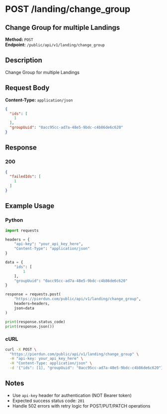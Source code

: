 # POST /landing/change_group

## Change Group for multiple Landings

**Method:** `POST`  
**Endpoint:** `/public/api/v1/landing/change_group`

## Description

Change Group for multiple Landings

## Request Body

**Content-Type:** `application/json`

```json
{
  "ids": [
    1
  ],
  "groupUuid": "0acc95cc-ad7a-48e5-9bdc-c4b86de6c620"
}
```

## Response

### 200

```json
{
  "failedIds": [
    1
  ]
}
```

## Example Usage

### Python

```python
import requests

headers = {
    "api-key": "your_api_key_here",
    "Content-Type": "application/json"
}

data = {
    "ids": [
        1
    ],
    "groupUuid": "0acc95cc-ad7a-48e5-9bdc-c4b86de6c620"
}

response = requests.post(
    "https://pierdun.com/public/api/v1/landing/change_group",
    headers=headers,
    json=data
)

print(response.status_code)
print(response.json())
```

### cURL

```bash
curl -X POST \
  "https://pierdun.com/public/api/v1/landing/change_group" \
  -H "api-key: your_api_key_here" \
  -H "Content-Type: application/json" \
  -d '{"ids": [1], "groupUuid": "0acc95cc-ad7a-48e5-9bdc-c4b86de6c620"}'
```

## Notes

- Use `api-key` header for authentication (NOT Bearer token)
- Expected success status code: `201`
- Handle 502 errors with retry logic for POST/PUT/PATCH operations
